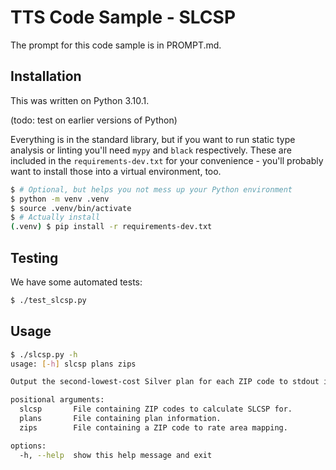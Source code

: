 # TTS Code Sample - SLCSP

The prompt for this code sample is in PROMPT.md.

## Installation

This was written on Python 3.10.1.

(todo: test on earlier versions of Python)

Everything is in the standard library, but if you want to run static type analysis or linting you'll need `mypy` and `black` respectively. These are included in the `requirements-dev.txt` for your convenience - you'll probably want to install those into a virtual environment, too.

```bash
$ # Optional, but helps you not mess up your Python environment
$ python -m venv .venv
$ source .venv/bin/activate
$ # Actually install
(.venv) $ pip install -r requirements-dev.txt
```

## Testing

We have some automated tests:

```bash
$ ./test_slcsp.py
```

## Usage

```bash
$ ./slcsp.py -h 
usage: [-h] slcsp plans zips

Output the second-lowest-cost Silver plan for each ZIP code to stdout in CSV format.

positional arguments:
  slcsp       File containing ZIP codes to calculate SLCSP for.
  plans       File containing plan information.
  zips        File containing a ZIP code to rate area mapping.

options:
  -h, --help  show this help message and exit
```